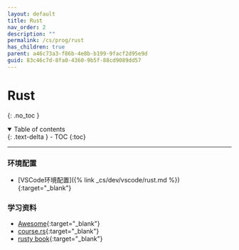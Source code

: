 ```yaml
---
layout: default
title: Rust
nav_order: 2
description: ""
permalink: /cs/prog/rust
has_children: true
parent: a46c73a3-f86b-4e8b-b199-9facf2d95e9d
guid: 83c46c7d-8fa0-4360-9b5f-88cd9089dd57
---
```


# Rust
{: .no_toc }

<details open markdown="block">
  <summary>
    Table of contents
  </summary>
  {: .text-delta }
- TOC
{:toc}
</details>

---

### 环境配置
- [VSCode环境配置]({% link _cs/dev/vscode/rust.md %}){:target="_blank"}

### 学习资料
- [Awesome](https://github.com/rust-unofficial/awesome-rust#readme){:target="_blank"}
- [course.rs](https://course.rs/){:target="_blank"}
- [rusty book](https://rusty.course.rs/){:target="_blank"}